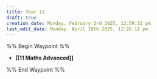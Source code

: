 ```yaml
---
title: Year 11
draft: true
creation_date: Monday, February 3rd 2025, 12:59:31 pm
last_edit_date: Monday, April 28th 2025, 12:26:11 pm
---
```


%% Begin Waypoint %%
- **[[11 Maths Advanced]]**

%% End Waypoint %%
